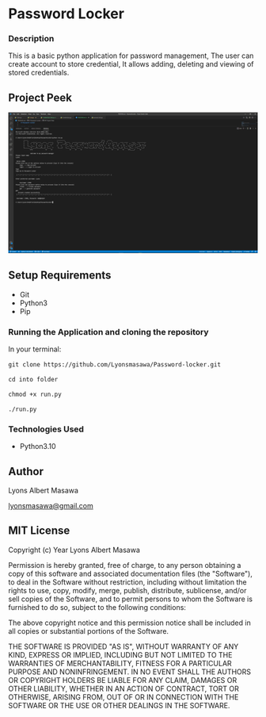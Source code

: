 # Password Locker

### Description

This is a basic python application for password management,
The user can create account to store credential, It allows adding, deleting and viewing of stored credentials.

## Project Peek
<img src="peek.png">

## Setup Requirements

- Git
- Python3
- Pip

### Running the Application and cloning the repository

In your terminal:

```
git clone https://github.com/Lyonsmasawa/Password-locker.git
```

```
cd into folder
```

```
chmod +x run.py
```

```
./run.py
```

### Technologies Used

- Python3.10


## Author

 Lyons Albert Masawa
 
 lyonsmasawa@gmail.com

## MIT License

Copyright (c) Year Lyons Albert Masawa

Permission is hereby granted, free of charge, to any person obtaining a copy of this software and associated documentation files (the "Software"), to deal in the Software without restriction, including without limitation the rights to use, copy, modify, merge, publish, distribute, sublicense, and/or sell copies of the Software, and to permit persons to whom the Software is furnished to do so, subject to the following conditions:

The above copyright notice and this permission notice shall be included in all copies or substantial portions of the Software.

THE SOFTWARE IS PROVIDED "AS IS", WITHOUT WARRANTY OF ANY KIND, EXPRESS OR IMPLIED, INCLUDING BUT NOT LIMITED TO THE WARRANTIES OF MERCHANTABILITY, FITNESS FOR A PARTICULAR PURPOSE AND NONINFRINGEMENT. IN NO EVENT SHALL THE AUTHORS OR COPYRIGHT HOLDERS BE LIABLE FOR ANY CLAIM, DAMAGES OR OTHER LIABILITY, WHETHER IN AN ACTION OF CONTRACT, TORT OR OTHERWISE, ARISING FROM, OUT OF OR IN CONNECTION WITH THE SOFTWARE OR THE USE OR OTHER DEALINGS IN THE SOFTWARE.
